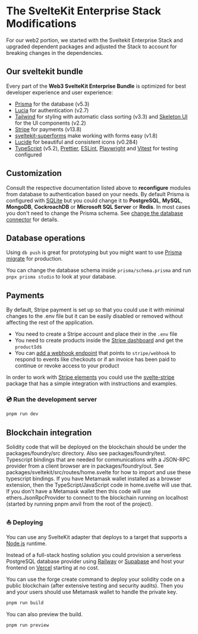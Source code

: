 # The SvelteKit Enterprise Stack Modifications

For our web2 portion, we started with the Sveltekit Enterprise Stack and upgraded dependent packages and adjusted the Stack to account for breaking changes in the dependencies.

## Our sveltekit bundle

Every part of the **Web3 SvelteKit Enterprise Bundle** is optimized for best developer experience and user experience:

- [Prisma](https://www.prisma.io/) for the database (v5.3)
- [Lucia](https://lucia-auth.com/) for authentication (v2.7)
- [Tailwind](https://tailwindcss.com/) for styling with automatic class sorting (v3.3) and [Skeleton UI](https://www.skeleton.dev/) for the UI components (v2.2)
- [Stripe](https://stripe.com/) for payments (v13.8)
- [sveltekit-superforms](https://github.com/ciscoheat/sveltekit-superforms) make working with forms easy (v1.8)
- [Lucide](https://lucide.dev/) for beautiful and consistent icons (v0.284)
- [TypeScript](https://www.typescriptlang.org/) (v5.2), [Prettier](https://prettier.io/), [ESLint](https://eslint.org/), [Playwright](https://playwright.dev/) and [Vitest](https://vitest.dev/) for testing configured

## Customization

Consult the respective documentation listed above to  **reconfigure** modules from database to authentication based on your needs. By default Prisma is configured with [SQLite](https://www.sqlite.org/index.html) but you could change it to **PostgreSQL**, **MySQL**, **MongoDB**, **CockroachDB** or **Microsoft SQL Server** or **Redis**. In most cases you don't need to change the Prisma schema. See [change the database connector](https://www.prisma.io/docs/concepts/database-connectors) for details.

## Database operations

Using `db push` is great for prototyping but you might want to use [Prisma migrate](https://www.prisma.io/docs/concepts/components/prisma-migrate) for production.

You can change the database schema inside `prisma/schema.prisma` and run `pnpx prisma studio` to look at your database.

## Payments

By default, Stripe payment is set up so that you could use it with minimal changes to the .env file but it can be easily disabled or removed without affecting the rest of the application.

- You need to create a Stripe account and place their
in the `.env` file
- You need to create products inside the [Stripe dashboard](https://dashboard.stripe.com/test/dashboard/products) and get the `productId`s
- You can [add a webhook endpoint](https://dashboard.stripe.com/test/webhooks) that points to `stripe/webhook` to respond to events like checkouts or if an invoice has been paid to continue or revoke access to your product

In order to work with [Stripe elements](https://stripe.com/payments/elements) you could use the [svelte-stripe](https://www.sveltestripe.com/) package that has a simple integration with instructions and examples.

### 💿️ Run the development server

```bash
pnpm run dev
```

## Blockchain integration

Solidity code that will be deployed on the blockchain should be under the packages/foundry/src directory. Also see packages/foundry/test. Typescript bindings that are needed for communications with a JSON-RPC provider from a client browser are in packages/foundry/out. See packages/sveltekit/src/routes/home.svelte for how to import and use these typescript bindings. If you have Metamask wallet installed as a browser extension, then the TypeScript/JavaScript code in home.svelte will use that. If you don't have a Metamask wallet then this code will use ethers.JsonRpcProvider to connect to the blockchain running on localhost (started by running pnpm anvil from the root of the project).

### ⛵️ Deploying

You can use any SvelteKit adapter that deploys to a target that supports a [Node.js](https://nodejs.org/) runtime.

Instead of a full-stack hosting solution you could provision a serverless PostgreSQL database provider using [Railway](https://railway.app/) or [Supabase](https://supabase.com/) and host your frontend on [Vercel](https://vercel.com/) starting at no cost.

You can use the forge create command to deploy your solidity code on a public blockchain (after extensive testing and security audits). Then you and your users should use Metamask wallet to handle the private key.

```bash
pnpm run build
```

You can also preview the build.

```bash
pnpm run preview
```
